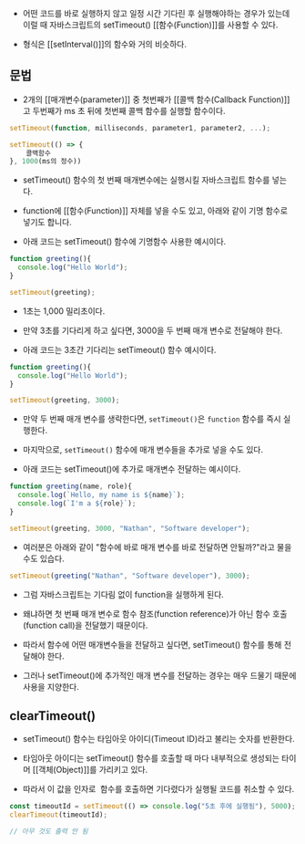 - 어떤 코드를 바로 실행하지 않고 일정 시간  기다린 후 실행해야하는 경우가 있는데 이럴 때 자바스크립트의 setTimeout() [[함수(Function)]]를 사용할 수 있다.

- 형식은 [[setInterval()]]의 함수와 거의 비슷하다.

## 문법

- 2개의 [[매개변수(parameter)]] 중 첫번째가 [[콜백 함수(Callback Function)]]고 두번째가 ms 초 뒤에 첫번째 콜백 함수를 실행할 함수이다.

```js
setTimeout(function, milliseconds, parameter1, parameter2, ...);
```

```js
setTimeout(() => {
	콜백함수
}, 1000(ms의 정수))
```

- setTimeout() 함수의 첫 번째 매개변수에는 실행시킬 자바스크립트 함수를 넣는다. 
- function에 [[함수(Function)]] 자체를 넣을 수도 있고, 아래와 같이 기명 함수로 넣기도 합니다.

- 아래 코드는 setTimeout() 함수에 기명함수 사용한 예시이다.

```js
function greeting(){
  console.log("Hello World");
}

setTimeout(greeting);
```

- 1초는 1,000 밀리초이다.
- 만약 3초를 기다리게 하고 싶다면, 3000을 두 번째 매개 변수로 전달해야 한다.

- 아래 코드는 3초간 기다리는 setTimeout() 함수 예시이다.

```js
function greeting(){
  console.log("Hello World");
}

setTimeout(greeting, 3000);
```

- 만약 두 번째 매개 변수를 생략한다면, `setTimeout()`은 `function` 함수를 즉시 실행한다.
- 마지막으로, `setTimeout()` 함수에 매개 변수들을 추가로 넣을 수도 있다.

- 아래 코드는 setTimeout()에 추가로 매개변수 전달하는 예시이다.

```js
function greeting(name, role){
  console.log(`Hello, my name is ${name}`);
  console.log(`I'm a ${role}`);
}

setTimeout(greeting, 3000, "Nathan", "Software developer");
```

- 여러분은 아래와 같이 "함수에 바로 매개 변수를 바로 전달하면 안될까?"라고 물을 수도 있습다.

```js
setTimeout(greeting("Nathan", "Software developer"), 3000);
```

- 그럼 자바스크립트는 기다림 없이 function을 실행하게 된다.
- 왜냐하면 첫 번째 매개 변수로 함수 참조(function reference)가 아닌 함수 호출(function call)을 전달했기 때문이다.

- 따라서 함수에 어떤 매개변수들을 전달하고 싶다면, setTimeout() 함수를 통해 전달해야 한다.
- 그러나 setTimeout()에 추가적인 매개 변수를 전달하는 경우는 매우 드물기 때문에 사용을 지양한다.
## clearTimeout()
 
- setTimeout() 함수는 타임아웃 아이디(Timeout ID)라고 불리는 숫자를 반환한다.
- 타임아웃 아이디는 setTimeout() 함수를 호출할 때 마다 내부적으로 생성되는 타이머 [[객체(Object)]]를 가리키고 있다.

- 따라서 이 값을 인자로  함수를 호출하면 기다렸다가 실행될 코드를 취소할 수 있다.

```js
const timeoutId = setTimeout(() => console.log("5초 후에 실행됨"), 5000);
clearTimeout(timeoutId);

// 아무 것도 출력 안 됨
```
